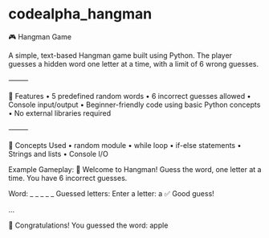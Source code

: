 # codealpha_hangman


🎮 Hangman Game 

A simple, text-based Hangman game built using Python. The player guesses a hidden word one letter at a time, with a limit of 6 wrong guesses.

⸻

📌 Features
	•	5 predefined random words
	•	6 incorrect guesses allowed
	•	Console input/output
	•	Beginner-friendly code using basic Python concepts
	•	No external libraries required

⸻

🧠 Concepts Used
	•	random module
	•	while loop
	•	if-else statements
	•	Strings and lists
	•	Console I/O


Example Gameplay:
  🎯 Welcome to Hangman!
Guess the word, one letter at a time.
You have 6 incorrect guesses.

Word: _ _ _ _ _
Guessed letters:
Enter a letter: a
✅ Good guess!

...

🎉 Congratulations! You guessed the word: apple

